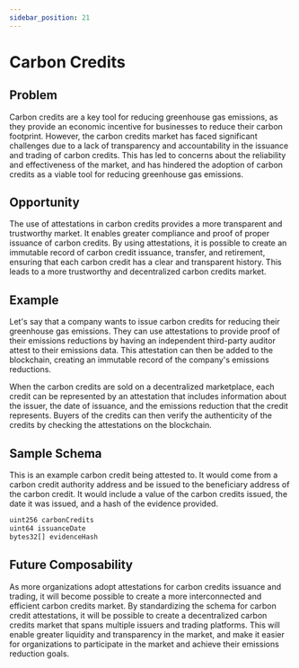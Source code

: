 ```yaml
---
sidebar_position: 21
---
```

# Carbon Credits

## Problem
Carbon credits are a key tool for reducing greenhouse gas emissions, as they provide an economic incentive for businesses to reduce their carbon footprint. However, the carbon credits market has faced significant challenges due to a lack of transparency and accountability in the issuance and trading of carbon credits. This has led to concerns about the reliability and effectiveness of the market, and has hindered the adoption of carbon credits as a viable tool for reducing greenhouse gas emissions.

## Opportunity
The use of attestations in carbon credits provides a more transparent and trustworthy market. It enables greater compliance and proof of proper issuance of carbon credits. By using attestations, it is possible to create an immutable record of carbon credit issuance, transfer, and retirement, ensuring that each carbon credit has a clear and transparent history. This leads to a more trustworthy and decentralized carbon credits market.

## Example
Let's say that a company wants to issue carbon credits for reducing their greenhouse gas emissions. They can use attestations to provide proof of their emissions reductions by having an independent third-party auditor attest to their emissions data. This attestation can then be added to the blockchain, creating an immutable record of the company's emissions reductions.

When the carbon credits are sold on a decentralized marketplace, each credit can be represented by an attestation that includes information about the issuer, the date of issuance, and the emissions reduction that the credit represents. Buyers of the credits can then verify the authenticity of the credits by checking the attestations on the blockchain.


## Sample Schema
This is an example carbon credit being attested to. It would come from a carbon credit authority address and be issued to the beneficiary address of the carbon credit. It would include a value of the carbon credits issued, the date it was issued, and a hash of the evidence provided.

```bash
uint256 carbonCredits
uint64 issuanceDate
bytes32[] evidenceHash
```

## Future Composability
As more organizations adopt attestations for carbon credits issuance and trading, it will become possible to create a more interconnected and efficient carbon credits market. By standardizing the schema for carbon credit attestations, it will be possible to create a decentralized carbon credits market that spans multiple issuers and trading platforms. This will enable greater liquidity and transparency in the market, and make it easier for organizations to participate in the market and achieve their emissions reduction goals.